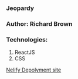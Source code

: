 ### Jeopardy 

### Author: Richard Brown

### Technologies:
1. ReactJS
2. CSS

<a href="https://643f9b476b1d6c6fa896643b--steady-sopapillas-ede74b.netlify.app/">Nelify Depolyment site</a><br>
